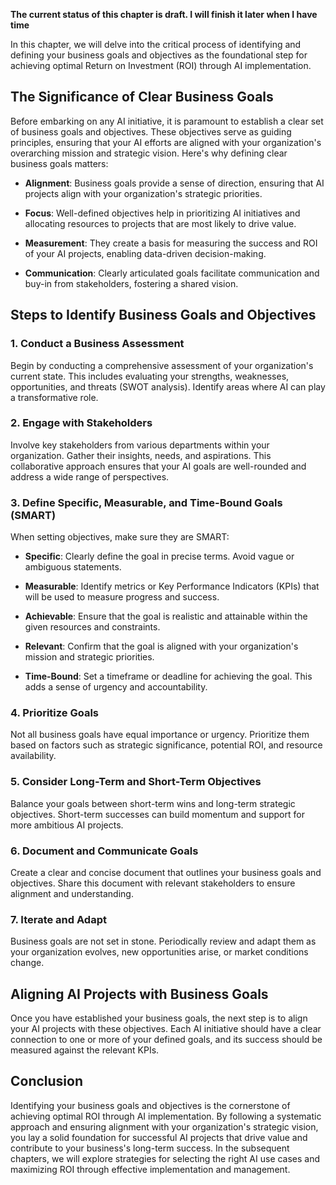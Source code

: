 **The current status of this chapter is draft. I will finish it later when I have time**

In this chapter, we will delve into the critical process of identifying and defining your business goals and objectives as the foundational step for achieving optimal Return on Investment (ROI) through AI implementation.

The Significance of Clear Business Goals
----------------------------------------

Before embarking on any AI initiative, it is paramount to establish a clear set of business goals and objectives. These objectives serve as guiding principles, ensuring that your AI efforts are aligned with your organization's overarching mission and strategic vision. Here's why defining clear business goals matters:

* **Alignment**: Business goals provide a sense of direction, ensuring that AI projects align with your organization's strategic priorities.

* **Focus**: Well-defined objectives help in prioritizing AI initiatives and allocating resources to projects that are most likely to drive value.

* **Measurement**: They create a basis for measuring the success and ROI of your AI projects, enabling data-driven decision-making.

* **Communication**: Clearly articulated goals facilitate communication and buy-in from stakeholders, fostering a shared vision.

Steps to Identify Business Goals and Objectives
-----------------------------------------------

### 1. **Conduct a Business Assessment**

Begin by conducting a comprehensive assessment of your organization's current state. This includes evaluating your strengths, weaknesses, opportunities, and threats (SWOT analysis). Identify areas where AI can play a transformative role.

### 2. **Engage with Stakeholders**

Involve key stakeholders from various departments within your organization. Gather their insights, needs, and aspirations. This collaborative approach ensures that your AI goals are well-rounded and address a wide range of perspectives.

### 3. **Define Specific, Measurable, and Time-Bound Goals (SMART)**

When setting objectives, make sure they are SMART:

* **Specific**: Clearly define the goal in precise terms. Avoid vague or ambiguous statements.

* **Measurable**: Identify metrics or Key Performance Indicators (KPIs) that will be used to measure progress and success.

* **Achievable**: Ensure that the goal is realistic and attainable within the given resources and constraints.

* **Relevant**: Confirm that the goal is aligned with your organization's mission and strategic priorities.

* **Time-Bound**: Set a timeframe or deadline for achieving the goal. This adds a sense of urgency and accountability.

### 4. **Prioritize Goals**

Not all business goals have equal importance or urgency. Prioritize them based on factors such as strategic significance, potential ROI, and resource availability.

### 5. **Consider Long-Term and Short-Term Objectives**

Balance your goals between short-term wins and long-term strategic objectives. Short-term successes can build momentum and support for more ambitious AI projects.

### 6. **Document and Communicate Goals**

Create a clear and concise document that outlines your business goals and objectives. Share this document with relevant stakeholders to ensure alignment and understanding.

### 7. **Iterate and Adapt**

Business goals are not set in stone. Periodically review and adapt them as your organization evolves, new opportunities arise, or market conditions change.

Aligning AI Projects with Business Goals
----------------------------------------

Once you have established your business goals, the next step is to align your AI projects with these objectives. Each AI initiative should have a clear connection to one or more of your defined goals, and its success should be measured against the relevant KPIs.

Conclusion
----------

Identifying your business goals and objectives is the cornerstone of achieving optimal ROI through AI implementation. By following a systematic approach and ensuring alignment with your organization's strategic vision, you lay a solid foundation for successful AI projects that drive value and contribute to your business's long-term success. In the subsequent chapters, we will explore strategies for selecting the right AI use cases and maximizing ROI through effective implementation and management.
